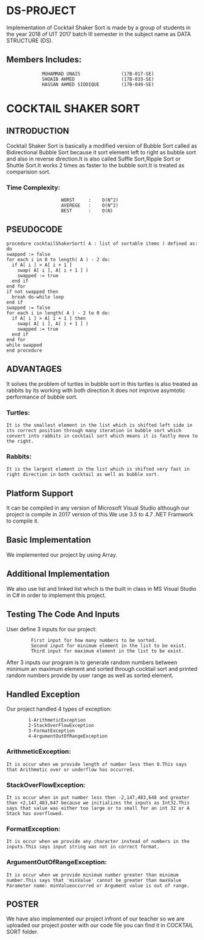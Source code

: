 # DS-PROJECT
Implementation of Cocktail Shaker Sort is made by a group of students in the year 2018 of UIT 2017 batch III semester in the subject name as DATA STRUCTURE (DS).

## Members Includes:
                 
                 MUHAMMAD UNAIS               (17B-017-SE)
                 SHOAIB AHMED                 (17B-033-SE)
                 HASSAN AHMED SIDDIQUE        (17B-049-SE)
# COCKTAIL SHAKER SORT
## INTRODUCTION
Cocktail Shaker Sort is basically a modified version of Bubble Sort called as Bidirectional Bubble Sort because it sort element left to right as bubble sort and also in reverse direction.It is also called Suffle Sort,Ripple Sort or Shuttle Sort.It works 2 times as faster to the bubble sort.It is treated as comparision sort.

### Time Complexity:

                        WORST     :    O(N^2)
                        AVEREGE   :    O(N^2)
                        BEST      :    O(N)
## PSEUDOCODE
    procedure cocktailShakerSort( A : list of sortable items ) defined as:
    do
    swapped := false
    for each i in 0 to length( A ) - 2 do:
      if A[ i ] > A[ i + 1 ]
        swap( A[ i ], A[ i + 1 ] ) 
        swapped := true
      end if
    end for
    if not swapped then 
      break do-while loop
    end if
    swapped := false
    for each i in length( A ) - 2 to 0 do:
      if A[ i ] > A[ i + 1 ] then
        swap( A[ i ], A[ i + 1 ] )
        swapped := true
      end if
    end for
    while swapped 
    end procedure
## ADVANTAGES
It solves the problem of turtles in bubble sort in this turtles is also treated as rabbits by its working with both direction.It does not improve asymtotic performance of bubble sort.

### Turtles:

    It is the smallest element in the list which is shifted left side in its correct position through many iteration in bubble sort which convert into rabbits in cocktail sort which means it is fastly move to the right.
### Rabbits:
        
    It is the largest element in the list which is shifted very fast in right direction in both cocktail as well as bubble sort.
         
## Platform Support
It can be compiled in any version of Microsoft Visual Studio although our project is compile in 2017 version of this.We use 3.5 to 4.7 .NET Framwork to compile it.
## Basic Implementation
We implemented our project by using Array.
## Additional Implementation
We also use list and linked list which is the built in class in MS Visual Studio in C# in order to implement this project.
## Testing The Code And Inputs
User define 3 inputs for our project:


             First input for how many numbers to be sorted. 
             Second input for minimum element in the list to be exist.
             Third input for maximum element in the list to be exist.
After 3 inputs our program is to generate random numbers between minimum an maximum element and sorted through cocktail sort and printed random numbers provide by user range as well as sorted element.
## Handled Exception
Our project handled 4 types of exception:
            
            1-ArithmeticException
            2-StackOverFlowException
            3-FormatException
            4-ArgumentOutOfRangeException
### ArithmeticException:
                  
    It is occur when we provide length of number less then 0.This says that Arithmetic over or underflow has occurred.
### StackOverFlowException:
                  
    It is occur when in put number less then -2,147,483,648 and greater than +2,147,483,647 because we initializes the inputs as Int32.This says that value was either too large or to small for an int 32 or A Stack has overflowed.
### FormatException:
                  
    It is occur when we provide any character instead of numbers in the inputs.This says input string was not in correct format.
### ArgumentOutOfRangeException:
                  
    It is occur when we provide minimum number greater than minimum number.This says that 'minValue' cannot be greater than maxValue Parameter name: minValueoccurred or Argument value is out of range.
## POSTER
We have also implemented our project infront of our teacher so we are uploaded our project poster with our code file you can find it in COCKTAIL SORT folder.
